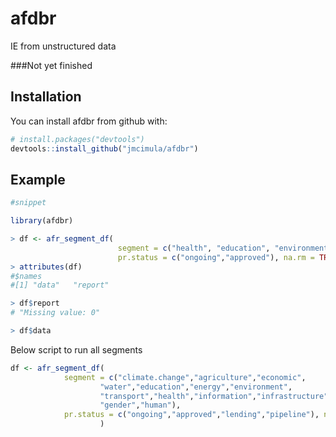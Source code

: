 # afdbr

IE from unstructured data 

###Not yet finished

## Installation

You can install afdbr from github with:

``` r
# install.packages("devtools")
devtools::install_github("jmcimula/afdbr")
```

## Example

``` r
#snippet

library(afdbr)

> df <- afr_segment_df(
                        segment = c("health", "education", "environment", "agriculture"),
                        pr.status = c("ongoing","approved"), na.rm = TRUE)				
> attributes(df)
#$names
#[1] "data"   "report"

> df$report
# "Missing value: 0"

> df$data

``` 
Below script to run all segments

``` r
df <- afr_segment_df(
			segment = c("climate.change","agriculture","economic",
					"water","education","energy","environment",
					"transport","health","information","infrastructure",
					"gender","human"),
			pr.status = c("ongoing","approved","lending","pipeline"), na.rm = TRUE
                    )
```
